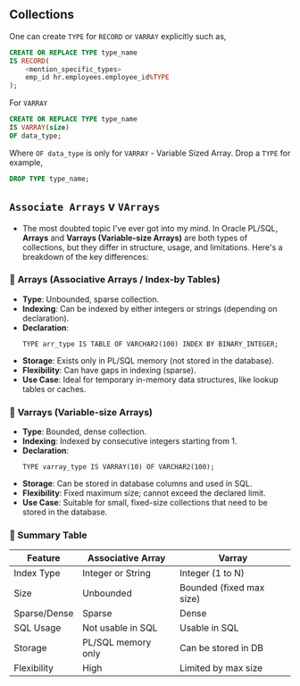 ## Collections
One can create `TYPE` for `RECORD` or `VARRAY` explicitly such as,
```sql
CREATE OR REPLACE TYPE type_name
IS RECORD(
    <mention_specific_types>
    emp_id hr.employees.employee_id%TYPE
);
```
For `VARRAY`
```sql
CREATE OR REPLACE TYPE type_name
IS VARRAY(size)
OF data_type;
```
Where `OF data_type` is only for `VARRAY` - Variable Sized Array.
Drop a `TYPE` for example,
```sql
DROP TYPE type_name;
```

## `Associate Arrays` v `VArrays`
- The most doubted topic I've ever got into my mind. In Oracle PL/SQL, **Arrays** and **Varrays (Variable-size Arrays)** are both types of collections, but they differ in structure, usage, and limitations. Here's a breakdown of the key differences:


### 🔹 **Arrays (Associative Arrays / Index-by Tables)**

- **Type**: Unbounded, sparse collection.
- **Indexing**: Can be indexed by either integers or strings (depending on declaration).
- **Declaration**:
  ```plsql
  TYPE arr_type IS TABLE OF VARCHAR2(100) INDEX BY BINARY_INTEGER;
  ```
- **Storage**: Exists only in PL/SQL memory (not stored in the database).
- **Flexibility**: Can have gaps in indexing (sparse).
- **Use Case**: Ideal for temporary in-memory data structures, like lookup tables or caches.

### 🔹 **Varrays (Variable-size Arrays)**

- **Type**: Bounded, dense collection.
- **Indexing**: Indexed by consecutive integers starting from 1.
- **Declaration**:
  ```plsql
  TYPE varray_type IS VARRAY(10) OF VARCHAR2(100);
  ```
- **Storage**: Can be stored in database columns and used in SQL.
- **Flexibility**: Fixed maximum size; cannot exceed the declared limit.
- **Use Case**: Suitable for small, fixed-size collections that need to be stored in the database.


### 🔸 Summary Table

| Feature              | Associative Array         | Varray                     |
|----------------------|---------------------------|----------------------------|
| Index Type           | Integer or String         | Integer (1 to N)           |
| Size                 | Unbounded                 | Bounded (fixed max size)   |
| Sparse/Dense         | Sparse                    | Dense                      |
| SQL Usage            | Not usable in SQL         | Usable in SQL              |
| Storage              | PL/SQL memory only        | Can be stored in DB        |
| Flexibility          | High                      | Limited by max size        |
